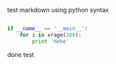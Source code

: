 test markdown using python syntax  

```python

if __name__ == '__main__':
    for i in xrage(200):
        print 'hehe'
```

done test
